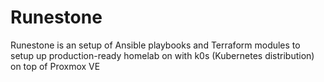 # Runestone 
Runestone is an setup of Ansible playbooks and Terraform modules to setup up production-ready homelab on with k0s (Kubernetes distribution) on top of Proxmox VE
